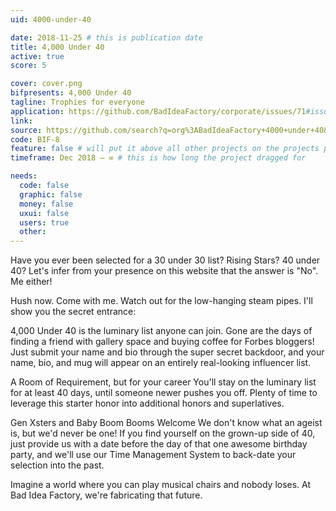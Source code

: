 ```yaml
---
uid: 4000-under-40

date: 2018-11-25 # this is publication date
title: 4,000 Under 40
active: true
score: 5

cover: cover.png
bifpresents: 4,000 Under 40
tagline: Trophies for everyone
application: https://github.com/BadIdeaFactory/corporate/issues/71#issue-339614397
link:
source: https://github.com/search?q=org%3ABadIdeaFactory+4000+under+40&unscoped_q=4000+under+40
code: BIF-8
feature: false # will put it above all other projects on the projects page, and feature it on the home page
timeframe: Dec 2018 – ∞ # this is how long the project dragged for

needs:
  code: false
  graphic: false
  money: false
  uxui: false
  users: true
  other: 
---
```


Have you ever been selected for a 30 under 30 list? Rising Stars? 40 under 40? Let's infer from your presence on this website that the answer is "No". Me either!

Hush now. Come with me. Watch out for the low-hanging steam pipes. I'll show you the secret entrance:

4,000 Under 40 is the luminary list anyone can join. Gone are the days of finding a friend with gallery space and buying coffee for Forbes bloggers! Just submit your name and bio through the super secret backdoor, and your name, bio, and mug will appear on an entirely real-looking influencer list.

A Room of Requirement, but for your career
You'll stay on the luminary list for at least 40 days, until someone newer pushes you off. Plenty of time to leverage this starter honor into additional honors and superlatives.

Gen Xsters and Baby Boom Booms Welcome 
We don't know what an ageist is, but we'd never be one! If you find yourself on the grown-up side of 40, just provide us with a date before the day of that one awesome birthday party, and we'll use our Time Management System to back-date your selection into the past.

Imagine a world where you can play musical chairs and nobody loses. At Bad Idea Factory, we're fabricating that future.
